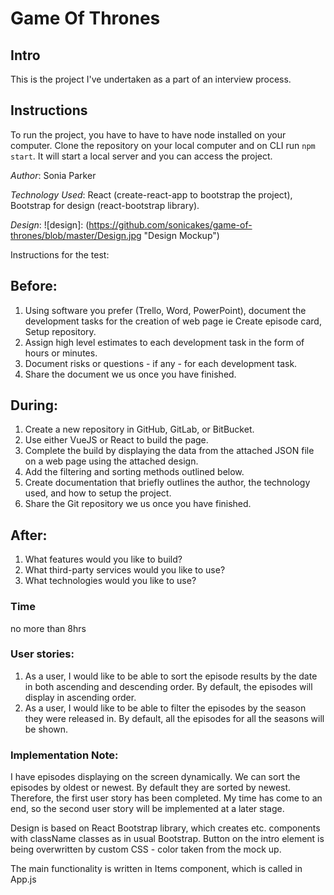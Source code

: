 # Game Of Thrones

## Intro

This is the project I've undertaken as a part of an interview process. 

## Instructions
To run the project, you have to have to have node installed on your computer. Clone the repository on your local computer and on CLI run `npm start`. It will start a local server and you can access the project. 

*Author*: Sonia Parker

*Technology Used*: React (create-react-app to bootstrap the project), Bootstrap for design (react-bootstrap library).

*Design*:
![design]: (https://github.com/sonicakes/game-of-thrones/blob/master/Design.jpg "Design Mockup")




Instructions for the test:

## Before:

1. Using software you prefer (Trello, Word, PowerPoint), document the development
tasks for the creation of web page ie Create episode card, Setup repository.
2. Assign high level estimates to each development task in the form of hours or
minutes.
3. Document risks or questions - if any - for each development task.
4. Share the document we us once you have finished.


## During:

1. Create a new repository in GitHub, GitLab, or BitBucket.
2. Use either VueJS or React to build the page.
3. Complete the build by displaying the data from the attached JSON file on a web
page using the attached design.
4. Add the filtering and sorting methods outlined below.
5. Create documentation that briefly outlines the author, the technology used, and how
to setup the project.
6. Share the Git repository we us once you have finished.

## After:

1. What features would you like to build?
2. What third-party services would you like to use?
3. What technologies would you like to use?


### Time
no more than 8hrs

### User stories:

1. As a user, I would like to be able to sort the episode results by the date in both
ascending and descending order. By default, the episodes will display in ascending
order.
2. As a user, I would like to be able to filter the episodes by the season they were
released in. By default, all the episodes for all the seasons will be shown.

### Implementation Note:

I have episodes displaying on the screen dynamically. We can sort the episodes by oldest or newest. By default they are sorted by newest. Therefore, the first user story has been completed. My time has come to an end, so the second user story will be implemented at a later stage.

Design is based on React Bootstrap library, which creates <Row> etc. components with className classes as in usual Bootstrap. Button on the intro element is being overwritten by custom CSS - color taken from the mock up.

The main functionality is written in Items component, which is called in App.js



